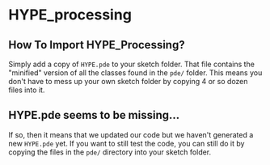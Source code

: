 HYPE_processing
===============

How To Import HYPE_Processing?
------------------------------
Simply add a copy of `HYPE.pde` to your sketch folder. That file contains the
"minified" version of all the classes found in the `pde/` folder. This means you
don't have to mess up your own sketch folder by copying 4 or so dozen files into
it.



HYPE.pde seems to be missing...
-------------------------------
If so, then it means that we updated our code but we haven't generated a new
`HYPE.pde` yet. If you want to still test the code, you can still do it by
copying the files in the `pde/` directory into your sketch folder.
